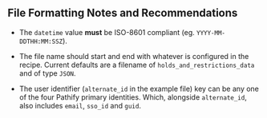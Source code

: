 File Formatting Notes and Recommendations
-----------------------------------------

-	The `datetime` value **must** be ISO-8601 compliant (eg. `YYYY-MM-DDTHH:MM:SSZ`).

-	The file name should start and end with whatever is configured in the recipe. Current defaults are a filename of `holds_and_restrictions_data` and of type `JSON`.

-	The user identifier (`alternate_id` in the example file) key can be any one of the four Pathify primary identities. Which, alongside `alternate_id`, also includes `email`, `sso_id` and `guid`.
